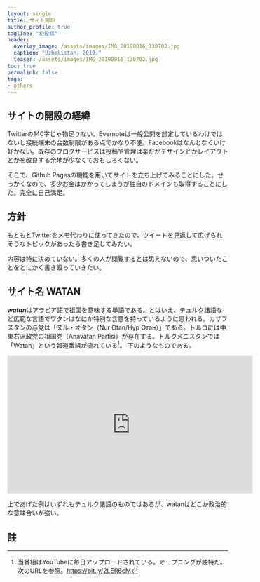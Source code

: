 ```yaml
---
layout: single
title: サイト開設
author_profile: true
tagline: "初投稿"
header:
  overlay_image: /assets/images/IMG_20190816_130702.jpg
  caption: "Uzbekistan, 2019."
  teaser: /assets/images/IMG_20190816_130702.jpg
toc: true
permalink: false
tags:
- others
---
```

## サイトの開設の経緯
Twitterの140字じゃ物足りない。Evernoteは一般公開を想定しているわけではないし接続端末の台数制限がある点でかなり不便。Facebookはなんとなくいけ好かない。既存のブログサービスは投稿や管理は楽だがデザインとかレイアウトとかを改良する余地が少なくておもしろくない。

そこで、Github Pagesの機能を用いてサイトを立ち上げてみることにした。せっかくなので、多少お金はかかってしまうが独自のドメインも取得することにした。完全に自己満足。

## 方針
もともとTwitterをメモ代わりに使ってきたので、ツイートを見返して広げられそうなトピックがあったら書き足してみたい。

内容は特に決めていない。多くの人が閲覧するとは思えないので、思いついたことをとにかく書き殴っていきたい。


## サイト名 **WATAN**
***watan***はアラビア語で祖国を意味する単語である。とはいえ、テュルク諸語など広範な言語でワタンはなにか特別な含意を持っているように思われる。カザフスタンの与党は「ヌル・オタン（Nur Otan/Нұр Отан）」である。トルコには中東右派政党の祖国党（Anavatan Partisi）が存在する。トルクメニスタンでは「Watan」という報道番組が流れている[^tmwatan]。
下のようなものである。

<iframe width="560" height="315" src="https://www.youtube.com/embed/pREPLVoeLZc" frameborder="0" allow="accelerometer; autoplay; clipboard-write; encrypted-media; gyroscope; picture-in-picture" allowfullscreen></iframe>

上であげた例はいずれもテュルク諸語のものではあるが、watanはどこか政治的な意味合いが強い。



## 註
[^tmwatan]: 当番組はYouTubeに毎日アップロードされている。オープニングが独特だ。次のURLを参照。https://bit.ly/2LER6cM





